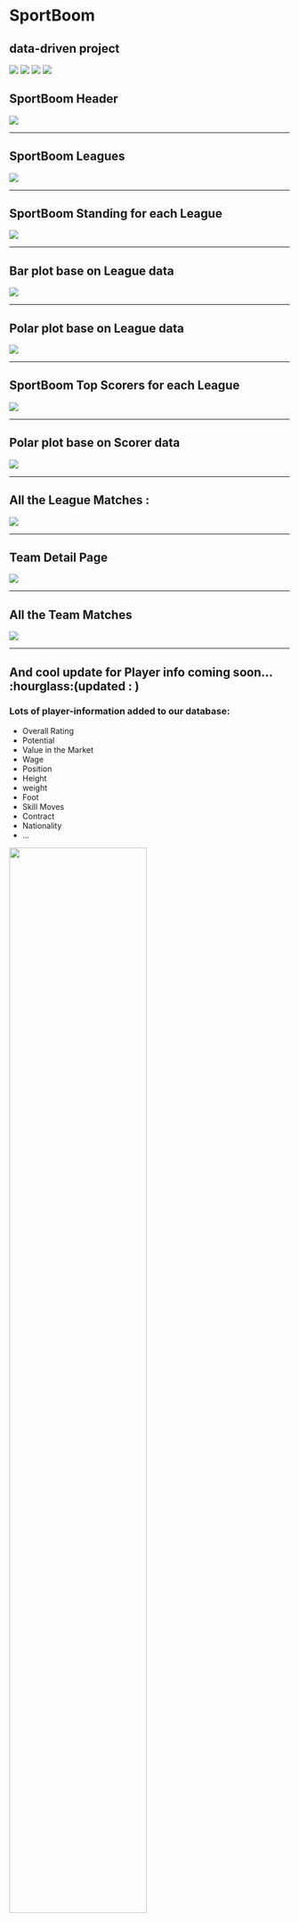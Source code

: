 # SportBoom

## data-driven project

<img src="https://img.shields.io/badge/11|Areas-yellow?style=for-the-badge&logo=mail&logoColor=white"/>
<img src="https://img.shields.io/badge/13|Leagues-pink?style=for-the-badge&logo=mail&logoColor=white"/>
<img src="https://img.shields.io/badge/178|Teams-blue?style=for-the-badge&logo=mail&logoColor=white"/>
<img src="https://img.shields.io/badge/4862|Players-red?style=for-the-badge&logo=mail&logoColor=white"/>

 
<div>
  <h2>SportBoom Header</h2>
  <img src='sportboom/1-sportboom-bg.png' />
</div>

---

<div>
  <h2>SportBoom Leagues</h2>
  <img src='sportboom/2-leagues.png' />
</div>

---

<div>
<h2>SportBoom Standing for each League</h2>
  <img src='sportboom/3-standing.png' />
</div>

---

<div>
  <h2>Bar plot base on League data</h2>
  <img src='sportboom/3-sb.png' />
</div>

---

<div>
  <h2>Polar plot base on League data</h2>
  <img src='sportboom/3-sb1.png' />
</div>

---

<div>
  <h2>SportBoom Top Scorers for each League</h2>
  <img src='sportboom/4-scorer.png' />
</div>

---

<div>
  <h2>Polar plot base on Scorer data</h2>
  <img src='sportboom/4-plot.png' />
</div>

---

<div>
  <h2>All the League Matches :</h2>
  <img src='sportboom/5-matchday.png' />
</div>

---

<div>
  <h2>Team Detail Page</h2>
  <img src='sportboom/6-team.png' />
</div>

---

<div>
  <h2>All the Team Matches</h2>
  <img src='sportboom/7-team matches.png' />
</div>

---

<div>
  <h2>And cool update for Player info coming soon... :hourglass:(updated : )</h2>
  <h3>Lots of player-information added to our database:</h3>
  <ul>
   <li>Overall Rating</li>
   <li>Potential</li>
   <li>Value in the Market</li>
   <li>Wage</li>
   <li>Position</li>
   <li>Height</li>
   <li>weight</li>
   <li>Foot</li>
   <li>Skill Moves</li>
   <li>Contract</li>
   <li>Nationality</li>
   <li>...</li>
  </ul>
  <img src='sportboom/8-player info.png' width='70%'/>
</div>

